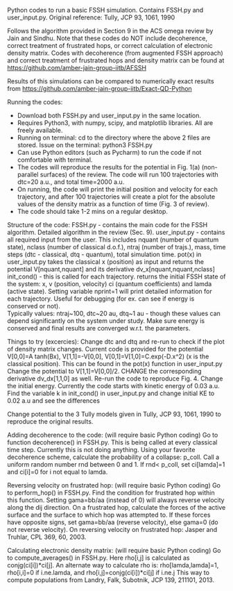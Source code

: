 Python codes to run a basic FSSH simulation. Contains FSSH.py and user_input.py. Original reference: Tully, JCP 93, 1061, 1990

Follows the algorithm provided in Section 9 in the ACS omega review by Jain and Sindhu.
Note that these codes do NOT include decoherence, correct treatment of frustrated hops, or correct calculation of electronic density matrix. Codes with decoherence (from augmented FSSH approach) and correct treatment of frustrated hops and density matrix can be found at https://github.com/amber-jain-group-iitb/AFSSH

Results of this simulations can be compared to numerically exact results from https://github.com/amber-jain-group-iitb/Exact-QD-Python

Running the codes:
  - Download both FSSH.py and user_input.py in the same location.
  - Requires Python3, with numpy, scipy, and matplotlib libraries. All are freely available.
  - Running on terminal: cd to the directory where the above 2 files are stored. Issue on the terminal: python3 FSSH.py
  - Can use Python editors (such as Pycharm) to run the code if not comfortable with terminal.
  - The codes will reproduce the results for the potential in Fig. 1(a) (non-parallel surfaces) of the review. The code will run 100 trajectories with dtc=20 a.u., and total time=2000 a.u.
  - On running, the code will print the initial position and velocity for each trajectory, and after 100 trajectories will create a plot for the absolute values of the density matrix as a function of time (Fig. 3 of review).
  - The code should take 1-2 mins on a regular desktop.

Structure of the code:
  FSSH.py - contains the main code for the FSSH algorithm. Detailed algorithm in the review (Sec. 9).
  user_input.py - contains all required input from the user. This includes nquant (number of quantum state), nclass (number of classical d.o.f.), ntraj (number of trajs.), mass, time steps (dtc - classical, dtq - quantum), total simulation time.
    pot(x) in user_input.py takes the classical x (position) as input and returns the potential V[nquant,nquant] and its derivative dv_x[nquant,nquant,nclass]
    init_cond() - this is called for each trajectory. returns the initial FSSH state of the system: x, v (position, velocity) ci (quantum coefficients) and lamda (active state).
  Setting variable nprint=1 will print detailed information for each trajectory. Useful for debugging (for ex. can see if energy is conserved or not).   
  Typically values: ntraj~100, dtc~20 au, dtq~1 au - though these values can depend significantly on the system under study. Make sure energy is conserved and final results are converged w.r.t. the parameters.
 
Things to try (excercies):
  Change dtc and dtq and re-run to check if the plot of density matrix changes.
  Current code is provided for the potential V[0,0]=A tanh(Bx), V[1,1]=-V[0,0], V[0,1]=V[1,0]=C.exp(-D.x^2) (x is the classical position).
  This can be found in the pot(x) function in user_input.py
  Change the potential to V[1,1]=V[0,0]/2. CHANGE the corresponding derivative dv_dx[1,1,0] as well. Re-run the code to reproduce Fig. 4.
  Change the initial energy. Currently the code starts with kinetic energy of 0.03 a.u. Find the variable k in init_cond() in user_input.py and change initial KE to 0.02 a.u and see the differences
  
  Change potential to the 3 Tully models given in Tully, JCP 93, 1061, 1990 to reproduce the original results.
  
  Adding decoherence to the code: (will require basic Python coding)
    Go to function decoherence() in FSSH.py. This is being called at every classical time step. Currently this is not doing anything. Using your favorite decoherence scheme, calculate the probability of a collapse: p_coll. Call a uniform random number rnd between 0 and 1. If rnd< p_coll, set ci[lamda]=1 and ci[i]=0 for i not equal to lamda.
  
  Reversing velocity on frustrated hop: (will require basic Python coding)
    Go to perform_hop() in FSSH.py. Find the condition for frustrated hop within this function. Setting gama=bb/aa (instead of 0) will always reverse velocity along the dij direction.
    On a frustrated hop, calculate the forces of the active surface and the surface to which hop was attempted to. If these forces have opposite signs, set gama=bb/aa (reverse velocity), else gama=0 (do not reverse velocity).
    On reversing velocity on frustrated hop: Jasper and Truhlar, CPL 369, 60, 2003.
  
  Calculating electronic density matrix: (will require basic Python coding)
    Go to compute_averages() in FSSH.py. Here rho[i,j] is calculated as conjg(ci[i])*ci[j].
    An alternate way to calculate rho is: rho[lamda,lamda]=1, rho[i,i]=0 if i.ne.lamda, and rho[i,j]=conjg(ci[i])*ci[j] if i.ne.j
    This way to compute populations from Landry, Falk, Subotnik, JCP 139, 211101, 2013.
